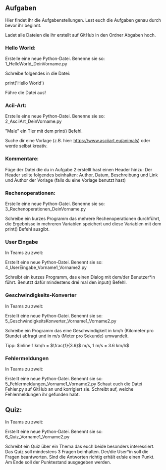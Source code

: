 ## Aufgaben

Hier findet ihr die Aufgabenstellungen. Lest euch die Aufgaben genau durch bevor ihr beginnt.

Ladet alle Dateien die ihr erstellt auf GitHub in den Ordner Abgaben hoch.

### Hello World:
Erstelle eine neue Python-Datei.
Benenne sie so: 1_HelloWorld_DeinVorname.py

Schreibe folgendes in die Datei:

print('Hello World')

Führe die Datei aus!

### Acii-Art:
Erstelle eine neue Python-Datei.
Benenne sie so: 2_AsciiArt_DeinVorname.py

"Male" ein Tier mit dem print() Befehl.

Suche dir eine Vorlage (z.B. hier: https://www.asciiart.eu/animals)
oder werde selbst kreativ.

### Kommentare:
Füge der Datei die du in Aufgabe 2 erstellt hast einen Header hinzu:
Der Header sollte folgendes beinhalten:
Author, Datum, Beschreibung
und Link und Author der Vorlage (falls du eine Vorlage benutzt hast)

### Rechenoperationen:
Erstelle eine neue Python-Datei. Benenne sie so: 3_Rechenoperationen_DeinVorname.py

Schreibe ein kurzes Programm das mehrere Rechenoperationen durchführt,
die Ergebnisse in mehreren Variablen speichert und
diese Variablen mit dem print() Befehl ausgibt.

### User Eingabe
In Teams zu zweit:

Erstellt eine neue Python-Datei. Benennt sie so: 4_UserEingabe_Vorname1_Vorname2.py

Schreibt ein kurzes Programm, das einen Dialog mit dem/der Benutzer*in führt.
Benutzt dafür mindestens drei mal den input() Befehl.

### Geschwindigkeits-Konverter

In Teams zu zweit:

Erstellt eine neue Python-Datei. Benennt sie so: 5_GeschwindigkeitsKonverter_Vorname1_Vorname2.py

Schreibe ein Programm das eine Geschwindigkeit in km/h (Kilometer pro Stunde) abfragt und
in m/s (Meter pro Sekunde) umwandelt.

Tipp:
$inline
1 km/h = $\frac{1}{3.6}$ m/s,
1 m/s = 3.6 km/h$

### Fehlermeldungen
In Teams zu zweit:

Erstellt eine neue Python-Datei. Benennt sie so: 5_Fehlermeldungen_Vorname1_Vorname2.py
Schaut euch die Datei Fehler.py auf GitHub an und korrigiert sie.
Schreibt auf, welche Fehlermeldungen ihr gefunden habt.

## Quiz:
In Teams zu zweit:

Erstellt eine neue Python-Datei. Benennt sie so: 6_Quiz_Vorname1_Vorname2.py

Schreibt ein Quiz über ein Thema das euch beide besonders interessiert. 
Das Quiz soll mindestens 3 Fragen beinhalten. 
Der/die User*in soll die Fragen beantworten. Sind die Antworten richtig erhält er/sie einen Punkt.
Am Ende soll der Punktestand ausgegeben werden. 

